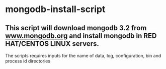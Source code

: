 # mongodb-install-script

## This script will download mongodb 3.2 from www.mongodb.org and install mongodb in RED HAT/CENTOS LINUX servers.

The scripts requires inputs for the name of data, log, configuration, bin and process id directories


